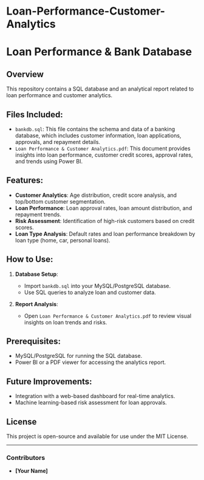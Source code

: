 # Loan-Performance-Customer-Analytics
# Loan Performance & Bank Database

## Overview
This repository contains a SQL database and an analytical report related to loan performance and customer analytics.

## Files Included:
- `bankdb.sql`: This file contains the schema and data of a banking database, which includes customer information, loan applications, approvals, and repayment details.
- `Loan Performance & Customer Analytics.pdf`: This document provides insights into loan performance, customer credit scores, approval rates, and trends using Power BI.

## Features:
- **Customer Analytics**: Age distribution, credit score analysis, and top/bottom customer segmentation.
- **Loan Performance**: Loan approval rates, loan amount distribution, and repayment trends.
- **Risk Assessment**: Identification of high-risk customers based on credit scores.
- **Loan Type Analysis**: Default rates and loan performance breakdown by loan type (home, car, personal loans).

## How to Use:
1. **Database Setup**:
   - Import `bankdb.sql` into your MySQL/PostgreSQL database.
   - Use SQL queries to analyze loan and customer data.

2. **Report Analysis**:
   - Open `Loan Performance & Customer Analytics.pdf` to review visual insights on loan trends and risks.

## Prerequisites:
- MySQL/PostgreSQL for running the SQL database.
- Power BI or a PDF viewer for accessing the analytics report.

## Future Improvements:
- Integration with a web-based dashboard for real-time analytics.
- Machine learning-based risk assessment for loan approvals.

## License
This project is open-source and available for use under the MIT License.

---

### Contributors
- **[Your Name]**  


